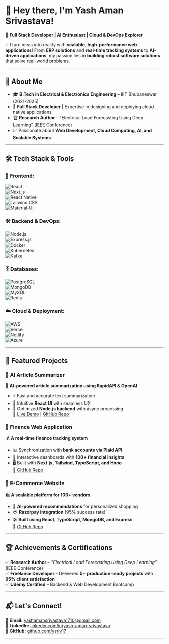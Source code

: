 

# **👋 Hey there, I'm Yash Aman Srivastava!**  
🚀 **Full Stack Developer | AI Enthusiast | Cloud & DevOps Explorer**  

💡 I turn ideas into reality with **scalable, high-performance web applications**! From **ERP solutions** and **real-time tracking systems** to **AI-driven applications**, my passion lies in **building robust software solutions** that solve real-world problems.  

---

## **🚀 About Me**  
- 🎓 **B.Tech in Electrical & Electronics Engineering** – IIIT Bhubaneswar (2021-2025)  
- 💼 **Full Stack Developer** | Expertise in designing and deploying cloud-native applications  
- 🏆 **Research Author** – "Electrical Load Forecasting Using Deep Learning" (IEEE Conference)  
- 📈 Passionate about **Web Development, Cloud Computing, AI, and Scalable Systems**  

---

## **🛠 Tech Stack & Tools**  
### **🚀 Frontend:**  
![React](https://img.shields.io/badge/-React-61DAFB?style=for-the-badge&logo=react&logoColor=white)  
![Next.js](https://img.shields.io/badge/-Next.js-000000?style=for-the-badge&logo=next.js)  
![React Native](https://img.shields.io/badge/-React_Native-61DAFB?style=for-the-badge&logo=react&logoColor=white)  
![Tailwind CSS](https://img.shields.io/badge/-Tailwind_CSS-38B2AC?style=for-the-badge&logo=tailwind-css&logoColor=white)  
![Material-UI](https://img.shields.io/badge/-Material--UI-007FFF?style=for-the-badge&logo=mui&logoColor=white)  

### **🛠 Backend & DevOps:**  
![Node.js](https://img.shields.io/badge/-Node.js-339933?style=for-the-badge&logo=node.js&logoColor=white)  
![Express.js](https://img.shields.io/badge/-Express.js-000000?style=for-the-badge&logo=express&logoColor=white)  
![Docker](https://img.shields.io/badge/-Docker-2496ED?style=for-the-badge&logo=docker&logoColor=white)  
![Kubernetes](https://img.shields.io/badge/-Kubernetes-326CE5?style=for-the-badge&logo=kubernetes&logoColor=white)  
![Kafka](https://img.shields.io/badge/-Kafka-231F20?style=for-the-badge&logo=apache-kafka&logoColor=white)  

### **🗄️ Databases:**  
![PostgreSQL](https://img.shields.io/badge/-PostgreSQL-336791?style=for-the-badge&logo=postgresql&logoColor=white)  
![MongoDB](https://img.shields.io/badge/-MongoDB-47A248?style=for-the-badge&logo=mongodb&logoColor=white)  
![MySQL](https://img.shields.io/badge/-MySQL-4479A1?style=for-the-badge&logo=mysql&logoColor=white)  
![Redis](https://img.shields.io/badge/-Redis-DC382D?style=for-the-badge&logo=redis&logoColor=white)  

### **☁️ Cloud & Deployment:**  
![AWS](https://img.shields.io/badge/-AWS-FF9900?style=for-the-badge&logo=amazon-aws&logoColor=white)  
![Vercel](https://img.shields.io/badge/-Vercel-000000?style=for-the-badge&logo=vercel&logoColor=white)  
![Netlify](https://img.shields.io/badge/-Netlify-00C7B7?style=for-the-badge&logo=netlify&logoColor=white)  
![Azure](https://img.shields.io/badge/-Azure-0078D4?style=for-the-badge&logo=microsoft-azure&logoColor=white)  

---

## **🚀 Featured Projects**  
### **🔹 AI Article Summarizer**  
🧠 **AI-powered article summarization using RapidAPI & OpenAI**  
- ⚡ Fast and accurate text summarization  
- 🎨 Intuitive **React UI** with seamless UX  
- 🚀 Optimized **Node.js backend** with async processing  
🔗 [Live Demo](https://ai-article-summarize-ten.vercel.app/) | [GitHub Repo](https://github.com/ysriv17)  

### **🔹 Finance Web Application**  
💰 **A real-time finance tracking system**  
- 📊 Synchronization with **bank accounts via Plaid API**  
- 🏦 Interactive dashboards with **100+ financial insights**  
- 🖥️ Built with **Next.js, Tailwind, TypeScript, and Hono**  
🔗 [GitHub Repo](https://github.com/ysriv17/BANKING_WEB_APPLICATION)  

### **🔹 E-Commerce Website**  
🛍️ **A scalable platform for 100+ vendors**  
- 🤖 **AI-powered recommendations** for personalized shopping  
- 💳 **Razorpay integration** (95% success rate)  
- 🛠️ **Built using React, TypeScript, MongoDB, and Express**  
🔗 [GitHub Repo](https://github.com/ysriv17/Ecommerce)  

---

## **🏆 Achievements & Certifications**  
✅ **Research Author** – *"Electrical Load Forecasting Using Deep Learning"* (IEEE Conference)  
✅ **Freelance Developer** – Delivered **5+ production-ready projects** with **95% client satisfaction**  
✅ **Udemy Certified** – Backend & Web Development Bootcamp  

---

## **📬 Let's Connect!**  
📧 **Email:** [yashamansrivastava1710@gmail.com](mailto:yashamansrivastava1710@gmail.com)  
🔗 **LinkedIn:** [linkedin.com/in/yash-aman-srivastava](https://www.linkedin.com/in/yash-aman-srivastava-795253262/)  
🐙 **GitHub:** [github.com/ysriv17](https://github.com/ysriv17)  

---
